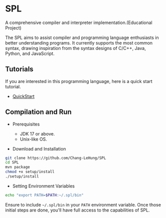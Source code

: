 # SPL
A comprehensive compiler and interpreter implementation.(Educational Project)

The SPL aims to assist compiler and programming language enthusiasts in better understanding programs. It currently supports the most common syntax, drawing inspiration from the syntax designs of C/C++, Java, Python, and JavaScript.

## Tutorials

If you are interested in this programming language, here is a quick start tutorial.

-   [QuickStart](docs/mds/quickstart.md)

## Compilation and Run

-   Prerequisites
    -   JDK 17 or above.
    -   Unix-like OS.

-   Download and Installation

```bash
git clone https://github.com/Chang-LeHung/SPL
cd SPL
mvn package
chmod +x setup/install
./setup/install
```

-   Setting Environment Variables

```bash
echo "export PATH=$PATH:~/.spl/bin"
```

Ensure to include `~/.spl/bin` in your `PATH` environment variable. Once those initial steps are done, you'll have full access to the capabilities of SPL.
